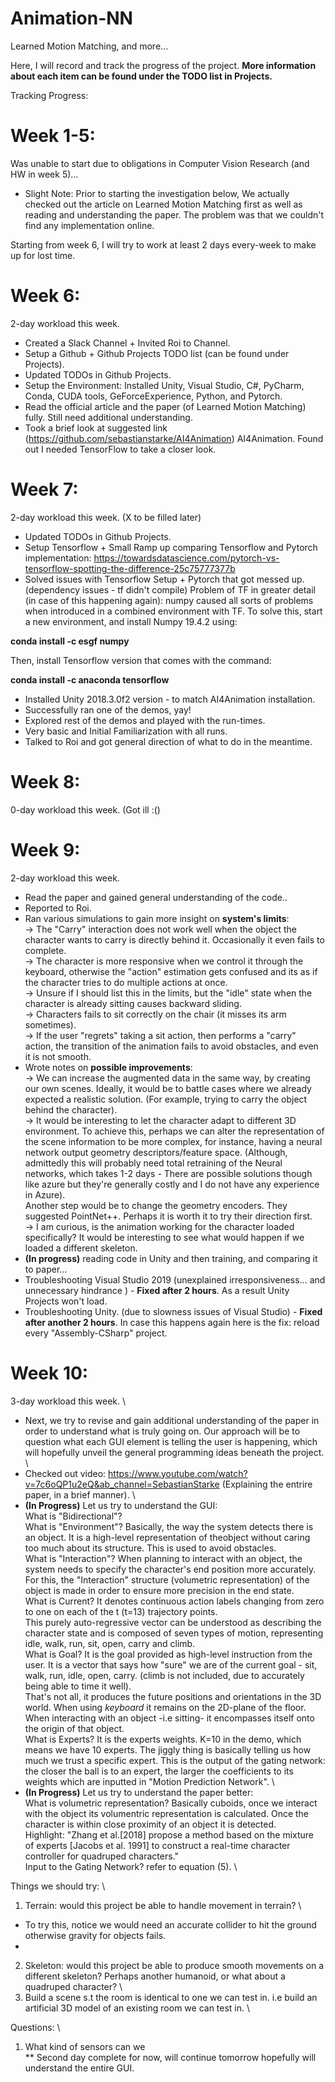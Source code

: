 # Animation-NN
Learned Motion Matching, and more...

Here, I will record and track the progress of the project.
__More information about each item can be found under the TODO list in Projects.__

Tracking Progress:

# Week 1-5: 
Was unable to start due to obligations in Computer Vision Research (and HW in week 5)...
* Slight Note: Prior to starting the investigation below, We actually checked out the article on Learned Motion Matching first as well as reading and understanding the paper. The problem was that we couldn't find any implementation online.

Starting from week 6, I will try to work at least 2 days every-week to make up for lost time.
# Week 6: 
2-day workload this week. 
* Created a Slack Channel + Invited Roi to Channel.
* Setup a Github + Github Projects TODO list (can be found under Projects). 
* Updated TODOs in Github Projects.
* Setup the Environment: Installed Unity, Visual Studio, C#, PyCharm, Conda, CUDA tools, GeForceExperience, Python, and Pytorch.
* Read the official article and the paper (of Learned Motion Matching) fully. Still need additional understanding.
* Took a brief look at suggested link (https://github.com/sebastianstarke/AI4Animation) AI4Animation. Found out I needed TensorFlow to take a closer look.

# Week 7:
2-day workload this week. (X to be filled later)
* Updated TODOs in Github Projects.
* Setup Tensorflow + Small Ramp up comparing Tensorflow and Pytorch implementation: https://towardsdatascience.com/pytorch-vs-tensorflow-spotting-the-difference-25c75777377b
* Solved issues with Tensorflow Setup + Pytorch that got messed up. (dependency issues - tf didn't compile)
Problem of TF in greater detail (in case of this happening again):
numpy caused all sorts of problems when introduced in a combined environment with TF. To solve this,
start a new environment, and install Numpy 19.4.2 using:

__conda install -c esgf numpy__

Then, install Tensorflow version that comes with the command:

__conda install -c anaconda tensorflow__
* Installed Unity 2018.3.0f2 version - to match AI4Animation installation.
* Successfully ran one of the demos, yay!
* Explored rest of the demos and played with the run-times.
* Very basic and Initial Familiarization with all runs.
* Talked to Roi and got general direction of what to do in the meantime.

# Week 8:
0-day workload this week. (Got ill :()

# Week 9:
2-day workload this week.
* Read the paper and gained general understanding of the code..
* Reported to Roi.
* Ran various simulations to gain more insight on **system's limits**: \
  -> The "Carry" interaction does not work well when the object the character wants to carry is directly behind it. Occasionally it even fails to complete. \
  -> The character is more responsive when we control it through the keyboard, otherwise the "action" estimation gets confused and its as if the character tries to do multiple actions at once. \
  -> Unsure if I should list this in the limits, but the "idle" state when the character is already sitting causes backward sliding. \
  -> Characters fails to sit correctly on the chair (it misses its arm sometimes).\
  -> If the user "regrets" taking a sit action, then performs a "carry" action, the transition of the animation fails to avoid obstacles, and even it is not smooth.
* Wrote notes on **possible improvements**:\
  -> We can increase the augmented data in the same way, by creating our own scenes. Ideally, it would be to battle cases where we already expected a realistic solution. (For example, trying to carry the object behind the character).\
  -> It would be interesting to let the character adapt to different 3D environment. To achieve this, perhaps we can alter the representation of the scene information to be more complex, for instance, having a neural network output geometry descriptors/feature space. (Although, admittedly this will probably need total retraining of the Neural networks, which takes 1-2 days - There are possible solutions though like azure but they're generally costly and I do not have any experience in Azure). \
  Another step would be to change the geometry encoders. They suggested PointNet++. Perhaps it is worth it to try their direction first. \
  -> I am curious, is the animation working for the character loaded specifically? It would be interesting to see what would happen if we loaded a different skeleton.
* **(In progress)** reading code in Unity and then training, and comparing it to paper...
* Troubleshooting Visual Studio 2019 (unexplained irresponsiveness... and unnecessary hindrance ) - **Fixed after 2 hours**. As a result Unity Projects won't load.
* Troubleshooting Unity. (due to slowness issues of Visual Studio) - **Fixed after another 2 hours**. In case this happens again here is the fix: reload every "Assembly-CSharp" project.

# Week 10:
3-day workload this week. \
* Next, we try to revise and gain additional understanding of the paper in order to understand what is truly going on. Our approach will be to question what each GUI element is telling the user is happening, which will hopefully unveil the general programming ideas beneath the project. \
* Checked out video: https://www.youtube.com/watch?v=7c6oQP1u2eQ&ab_channel=SebastianStarke (Explaining the entrire paper, in a brief manner). \
* **(In Progress)** Let us try to understand the GUI: \
What is "Bidirectional"? \
What is "Environment"? Basically, the way the system detects there is an object. It is a high-level representation of theobject without caring too much about its structure. This is used to avoid obstacles. \
What is "Interaction"? When planning to interact with an object, the system needs to specify the character's end position more accurately. For this, the "Interaction" structure (volumetric representation) of the object is made in order to ensure more precision in the end state. \
What is Current? It denotes continuous action labels changing from zero to one on each of the t (t=13) trajectory points. \
This purely auto-regressive vector can be understood as describing the character state and is composed of seven types of motion, representing idle, walk, run, sit, open, carry and climb. \
What is Goal? It is the goal provided as high-level instruction from the user. It is a vector that says how "sure" we are of the current goal - sit, walk, run, idle, open, carry. (climb is not included, due to accurately being able to time it well). \
That's not all, it produces the future positions and orientations in the 3D world. When using *keyboard* it remains on the 2D-plane of the floor. When interacting with an object -i.e sitting- it encompasses itself onto the origin of that object. \
What is Experts? It is the experts weights. K=10 in the demo, which means we have 10 experts. The jiggly thing is basically telling us how much we trust a specific expert. This is the output of the gating network: the closer the ball is to an expert, the larger the coefficients to its weights which are inputted in "Motion Prediction Network". \
* **(In Progress)** Let us try to understand the paper better: \
What is volumetric representation? Basically cuboids, once we interact with the object its volumentric representation is calculated. Once the character is within close proximity of an object it is detected. \
Highlight: "Zhang et al.[2018] propose a method based on the mixture\
of experts [Jacobs et al. 1991] to construct a real-time character\
controller for quadruped characters."\
Input to the Gating Network? refer to equation (5). \


Things we should try: \
1) Terrain: would this project be able to handle movement in terrain? \
* To try this, notice we would need an accurate collider to hit the ground otherwise gravity for objects fails.
* 
2) Skeleton: would this project be able to produce smooth movements on a different skeleton? Perhaps another humanoid, or what about a quadruped character? \
3) Build a scene s.t the room is identical to one we can test in. i.e build an artificial 3D model of an existing room we can test in. \

Questions: \
1) What kind of sensors can we \
** Second day complete for now, will continue tomorrow hopefully will understand the entire GUI.
